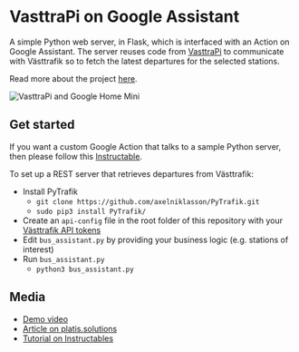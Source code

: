 # VasttraPi on Google Assistant
A simple Python web server, in Flask, which is interfaced with an Action on Google Assistant. The server reuses code from [VasttraPi](https://github.com/platisd/vasttraPi) to communicate with Västtrafik so to fetch the latest departures for the selected stations.

Read more about the project [here](https://platis.solutions/blog/2018/07/15/custom-actions-for-google-assistant/).

![VasttraPi and Google Home Mini](https://i.imgur.com/4Erjr1K.jpg)

## Get started
If you want a custom Google Action that talks to a sample Python server, then please follow this [Instructable](https://www.instructables.com/id/Create-Custom-Actions-for-Google-Assistant/).

To set up a REST server that retrieves departures from Västtrafik:
* Install PyTrafik
  * `git clone https://github.com/axelniklasson/PyTrafik.git`
  * `sudo pip3 install PyTrafik/`
* Create an `api-config` file in the root folder of this repository with your [Västtrafik API tokens](https://developer.vasttrafik.se/portal/#/applications)
* Edit `bus_assistant.py` by providing your business logic (e.g. stations of interest)
* Run `bus_assistant.py`
  * `python3 bus_assistant.py`

## Media
* [Demo video](https://www.youtube.com/watch?v=Qh_gcRqFTzE)
* [Article on platis.solutions](https://platis.solutions/blog/2018/07/15/custom-actions-for-google-assistant/)
* [Tutorial on Instructables](https://www.instructables.com/id/Create-Custom-Actions-for-Google-Assistant/)
